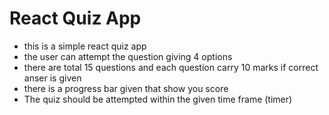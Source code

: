 # React Quiz App

- this is a simple react quiz app
- the user can attempt the question giving 4 options
- there are total 15 questions and each question carry 10 marks if correct anser is given
- there is a progress bar given that show you score
- The quiz should be attempted within the given time frame (timer)

